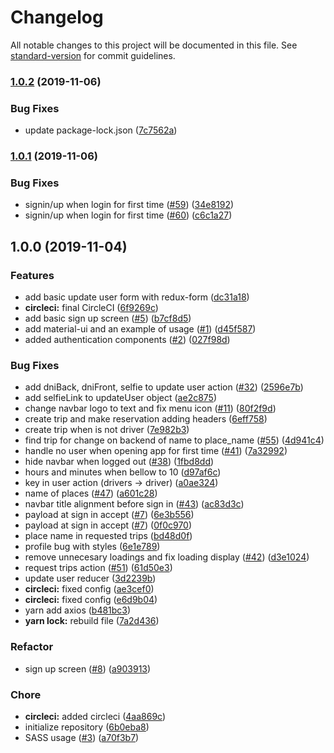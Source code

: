 # Changelog

All notable changes to this project will be documented in this file. See [standard-version](https://github.com/conventional-changelog/standard-version) for commit guidelines.

### [1.0.2](https://github.com/Varuscl/salgode-web/compare/v1.0.1...v1.0.2) (2019-11-06)


### Bug Fixes

* update package-lock.json ([7c7562a](https://github.com/Varuscl/salgode-web/commit/7c7562aa3b5df3e90a480f5e0502d451f3ddaf2f))

### [1.0.1](https://github.com/Varuscl/salgode-web/compare/v1.0.0...v1.0.1) (2019-11-06)


### Bug Fixes

* signin/up when login for first time ([#59](https://github.com/Varuscl/salgode-web/issues/59)) ([34e8192](https://github.com/Varuscl/salgode-web/commit/34e8192580f9b2689d9701eb25d54f0b37f6f75c))
* signin/up when login for first time ([#60](https://github.com/Varuscl/salgode-web/issues/60)) ([c6c1a27](https://github.com/Varuscl/salgode-web/commit/c6c1a27e1282808997ea90da15f2cdfb4883893a))

## 1.0.0 (2019-11-04)


### Features

* add basic update user form with redux-form ([dc31a18](https://github.com/Varuscl/salgode-web/commit/dc31a1841ff3c537010025c6cbf52ff921ad4d2c))
* **circleci:** final CircleCI ([6f9269c](https://github.com/Varuscl/salgode-web/commit/6f9269c8c77986d7fd6a0d1007d1c329ddb02736))
* add basic sign up screen ([#5](https://github.com/Varuscl/salgode-web/issues/5)) ([b7cf8d5](https://github.com/Varuscl/salgode-web/commit/b7cf8d5b9eac635fa0a15353faee4e677aa6fa9a))
* add material-ui and an example of usage ([#1](https://github.com/Varuscl/salgode-web/issues/1)) ([d45f587](https://github.com/Varuscl/salgode-web/commit/d45f58718a1f2aeeba171f4919790a91969b866a))
* added authentication components ([#2](https://github.com/Varuscl/salgode-web/issues/2)) ([027f98d](https://github.com/Varuscl/salgode-web/commit/027f98d740d6b5498e5afc6205b1277c517c069f))


### Bug Fixes

* add dniBack, dniFront, selfie to update user action ([#32](https://github.com/Varuscl/salgode-web/issues/32)) ([2596e7b](https://github.com/Varuscl/salgode-web/commit/2596e7b6591e49e72c6015e56402f6d438211715))
* add selfieLink to updateUser object ([ae2c875](https://github.com/Varuscl/salgode-web/commit/ae2c875ee3ba8aac57909a3a363acd7d2d319006))
* change navbar logo to text and fix menu icon ([#11](https://github.com/Varuscl/salgode-web/issues/11)) ([80f2f9d](https://github.com/Varuscl/salgode-web/commit/80f2f9d2851f40367c15c2b779f11d0b2638408e))
* create trip and make reservation adding headers ([6eff758](https://github.com/Varuscl/salgode-web/commit/6eff7580388f05dbd2ca1466cff1457099d561d0))
* create trip when is not driver ([7e982b3](https://github.com/Varuscl/salgode-web/commit/7e982b3479605c84bfe5f5925e4d149bc6cea780))
* find trip for change on backend of name to place_name ([#55](https://github.com/Varuscl/salgode-web/issues/55)) ([4d941c4](https://github.com/Varuscl/salgode-web/commit/4d941c47fd86251cbf0f2c7b558e299d36564d47))
* handle no user when opening app for first time ([#41](https://github.com/Varuscl/salgode-web/issues/41)) ([7a32992](https://github.com/Varuscl/salgode-web/commit/7a32992fb4a7f9a1f6478b4477414880640cf70e))
* hide navbar when logged out ([#38](https://github.com/Varuscl/salgode-web/issues/38)) ([1fbd8dd](https://github.com/Varuscl/salgode-web/commit/1fbd8dddd03876870ed78c8e2a14d0574e896c07))
* hours and minutes when bellow to 10 ([d97af6c](https://github.com/Varuscl/salgode-web/commit/d97af6c3ec7557c97b0e6d1bcea9b022b3c3205e))
* key in user action (drivers -> driver) ([a0ae324](https://github.com/Varuscl/salgode-web/commit/a0ae324689b800f9ae9fb3f0fbc29e32a47e9e16))
* name of places ([#47](https://github.com/Varuscl/salgode-web/issues/47)) ([a601c28](https://github.com/Varuscl/salgode-web/commit/a601c28625eabbe2102d89d98d3715d8ed01cd77))
* navbar title alignment before sign in ([#43](https://github.com/Varuscl/salgode-web/issues/43)) ([ac83d3c](https://github.com/Varuscl/salgode-web/commit/ac83d3ce912a1755889ff73be7c9c50450b8bf4c))
* payload at sign in accept ([#7](https://github.com/Varuscl/salgode-web/issues/7)) ([6e3b556](https://github.com/Varuscl/salgode-web/commit/6e3b55689edcd858fc515ae24215802f61c8192a))
* payload at sign in accept ([#7](https://github.com/Varuscl/salgode-web/issues/7)) ([0f0c970](https://github.com/Varuscl/salgode-web/commit/0f0c970d3b6e4ff658a3d225824148b26620876a))
* place name in requested trips ([bd48d0f](https://github.com/Varuscl/salgode-web/commit/bd48d0f527fea096ffdc50047a52e396206654b7))
* profile bug with styles ([6e1e789](https://github.com/Varuscl/salgode-web/commit/6e1e789c58e77ad29d519e669ab664cd0790ab12))
* remove unnecesary loadings and fix loading display ([#42](https://github.com/Varuscl/salgode-web/issues/42)) ([d3e1024](https://github.com/Varuscl/salgode-web/commit/d3e1024195afe41ec401f2f94be0d5a20a6c452e))
* request trips action ([#51](https://github.com/Varuscl/salgode-web/issues/51)) ([61d50e3](https://github.com/Varuscl/salgode-web/commit/61d50e3ffeb823bd0c5049e4005ab6a13e2d9829))
* update user reducer ([3d2239b](https://github.com/Varuscl/salgode-web/commit/3d2239bd7a7d0f9da95e22209579100691be4177))
* **circleci:** fixed config ([ae3cef0](https://github.com/Varuscl/salgode-web/commit/ae3cef025c53ed5d6a674b287a78427cc925c9ec))
* **circleci:** fixed config ([e6d9b04](https://github.com/Varuscl/salgode-web/commit/e6d9b04e130c721daa32e92aa85ac5a958de7543))
* yarn add axios ([b481bc3](https://github.com/Varuscl/salgode-web/commit/b481bc3680587937759118d8688ce0ab54873228))
* **yarn lock:** rebuild file ([7a2d436](https://github.com/Varuscl/salgode-web/commit/7a2d436b97c41dfbd83770ed6a647a68daf12167))


### Refactor

* sign up screen ([#8](https://github.com/Varuscl/salgode-web/issues/8)) ([a903913](https://github.com/Varuscl/salgode-web/commit/a9039131aa0158794efa56429f187fb32bb8ea50))


### Chore

* **circleci:** added circleci ([4aa869c](https://github.com/Varuscl/salgode-web/commit/4aa869c8a91fb43f73e6b1387c5195b8aad05553))
* initialize repository ([6b0eba8](https://github.com/Varuscl/salgode-web/commit/6b0eba85bf7156dc1cb044c643628f3145920c32))
* SASS usage ([#3](https://github.com/Varuscl/salgode-web/issues/3)) ([a70f3b7](https://github.com/Varuscl/salgode-web/commit/a70f3b73de5e8d914f342671f129b0b7097072c8))
